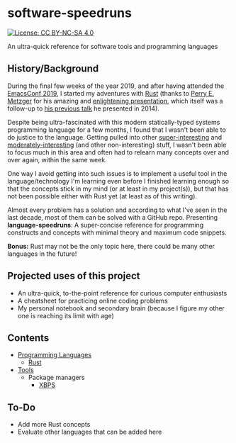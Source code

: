 # software-speedruns

[![License: CC BY-NC-SA 4.0](https://licensebuttons.net/l/by-nc-sa/4.0/80x15.png)](https://creativecommons.org/licenses/by-nc-sa/4.0)

An ultra-quick reference for software tools and programming languages

## History/Background

During the final few weeks of the year 2019, and after having attended the [EmacsConf 2019](https://emacsconf.org/2019), I started my adventures with [Rust](https://www.rust-lang.org) (thanks to [Perry E. Metzger](https://twitter.com/perrymetzger) for his amazing and [enlightening presentation](https://media.emacsconf.org/2019/26.html), which itself was a follow-up to [his previous talk](https://www.youtube.com/watch?v=VADudzQGvU8) he presented in 2014).

Despite being ultra-fascinated with this modern statically-typed systems programming language for a few months, I found that I wasn't been able to do justice to the language. Getting pulled into other [super-interesting](https://github.com/myTerminal/twiner) and [moderately-interesting](https://github.com/myTerminal/dotfiles) (and other non-interesting) stuff, I wasn't been able to focus much in this area and often had to relearn many concepts over and over again, within the same week.

One way I avoid getting into such issues is to implement a useful tool in the language/technology I'm learning even before I finished learning enough so that the concepts stick in my mind (or at least in my project(s)), but that has not been possible either with Rust yet (at least as of this writing).

Almost every problem has a solution and according to what I've seen in the last decade, most of them can be solved with a GitHub repo. Presenting **language-speedruns**: A super-concise reference for programming constructs and concepts with minimal theory and maximum code snippets.

**Bonus:** Rust may not be the only topic here, there could be many other languages in the future!

## Projected uses of this project

- An ultra-quick, to-the-point reference for curious computer enthusiasts
- A cheatsheet for practicing online coding problems
- My personal notebook and secondary brain (because I figure my other one is reaching its limit with age)

## Contents

- [Programming Languages](programming-languages)
  - [Rust](programming-languages/rust)
- [Tools](tools)
  - Package managers
    - [XBPS](tools/xbps)

## To-Do

- Add more Rust concepts
- Evaluate other languages that can be added here
